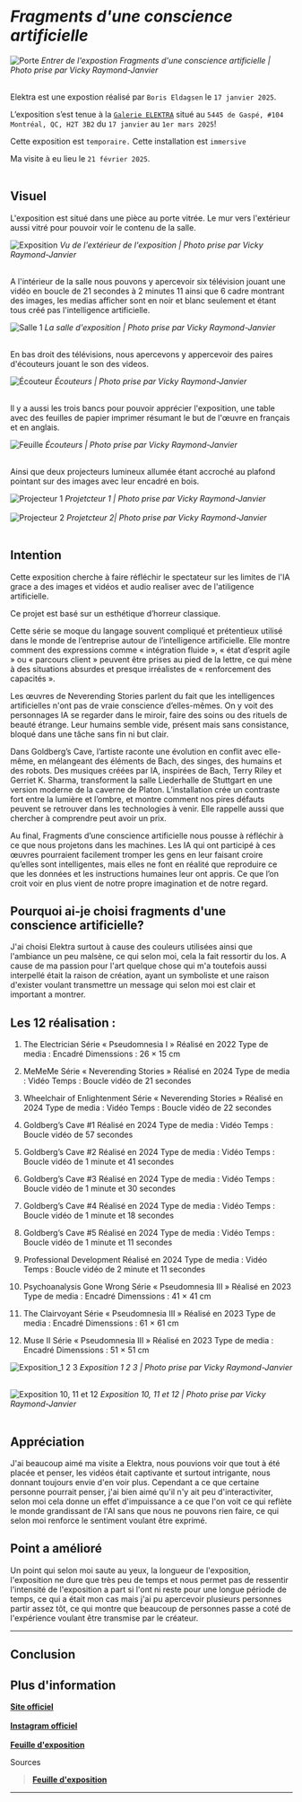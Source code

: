 # *Fragments d'une conscience artificielle*

![Porte](medias/porte_photo_VRJ.jpg)
<i>Entrer de l'expostion Fragments d'une conscience artificielle | Photo prise par Vicky Raymond-Janvier</i><br><br>

Elektra est une expostion réalisé par `Boris Eldagsen` le `17 janvier 2025`. <br>

L’exposition s’est tenue à la <ins>`Galerie ELEKTRA`</ins> situé au `5445 de Gaspé, #104 
Montréal, QC, H2T 3B2` du `17 janvier` au `1er mars 2025`! <br>



Cette exposition est `temporaire.` Cette installation est `immersive` <br>

Ma visite à eu lieu le `21 février 2025`. <br><br>


## Visuel

L'exposition est situé dans une pièce au porte vitrée. Le mur vers l'extérieur aussi vitré pour pouvoir voir le contenu de la salle. <br>

![Exposition](medias/exposition_photo_VRJ.jpg)
<i>Vu de l'extérieur de l'exposition | Photo prise par Vicky Raymond-Janvier</i><br><br>

A l'intérieur de la salle nous pouvons y apercevoir six télévision jouant une vidéo en boucle de 21 secondes à 2 minutes 11 ainsi que 6 cadre montrant des images, les medias afficher sont en noir et blanc seulement et étant tous créé pas l'intelligence artificielle.

![Salle 1](medias/exposition_salle_01_photo_VRJ.jpg)
<i>La salle d'exposition | Photo prise par Vicky Raymond-Janvier</i><br><br>

En bas droit des télévisions, nous apercevons y appercevoir des paires d'écouteurs jouant le son des videos.

![Écouteur](medias/ecouteur_photo_VRJ.jpg)
<i>Écouteurs | Photo prise par Vicky Raymond-Janvier</i><br><br>

Il y a aussi les trois bancs pour pouvoir apprécier l'exposition, une table avec des feuilles de papier imprimer résumant le but de l'œuvre en français et en anglais.

![Feuille](medias/feuille_exposition_photo_VRJ.jpg)
<i>Écouteurs | Photo prise par Vicky Raymond-Janvier</i><br><br>


Ainsi que deux projecteurs lumineux allumée étant accroché au plafond pointant sur des images avec leur encadré en bois.

![Projecteur 1 ](medias/projecteur_01_photo_VRJ.jpg)
<i>Projetcteur 1 | Photo prise par Vicky Raymond-Janvier</i><br><br>
![Projecteur 2 ](medias/projecteur_02_photo_VRJ.jpg)
<i>Projetcteur 2| Photo prise par Vicky Raymond-Janvier</i><br><br>


## Intention

Cette exposition cherche à faire réfléchir le spectateur sur les limites de l'IA grace a des images et vidéos et audio realiser avec de l'atiligence artificielle. <br>

Ce projet est basé sur un esthétique d’horreur classique. <br>

Cette série se moque du langage souvent compliqué et prétentieux utilisé dans le monde de l’entreprise autour de l’intelligence artificielle. Elle montre comment des expressions comme « intégration fluide », « état d’esprit agile » ou « parcours client » peuvent être prises au pied de la lettre, ce qui mène à des situations absurdes et presque irréalistes de « renforcement des capacités ».

Les œuvres de Neverending Stories parlent du fait que les intelligences artificielles n'ont pas de vraie conscience d’elles-mêmes. On y voit des personnages IA se regarder dans le miroir, faire des soins ou des rituels de beauté étrange. Leur humains semble vide, présent mais sans consistance, bloqué dans une tâche sans fin ni but clair.

Dans Goldberg’s Cave, l’artiste raconte une évolution en conflit avec elle-même, en mélangeant des éléments de Bach, des singes, des humains et des robots. Des musiques créées par IA, inspirées de Bach, Terry Riley et Gerriet K. Sharma, transforment la salle Liederhalle de Stuttgart en une version moderne de la caverne de Platon. L’installation crée un contraste fort entre la lumière et l’ombre, et montre comment nos pires défauts peuvent se retrouver dans les technologies à venir. Elle rappelle aussi que chercher à comprendre peut avoir un prix.

Au final, Fragments d’une conscience artificielle nous pousse à réfléchir à ce que nous projetons dans les machines. Les IA qui ont participé à ces œuvres pourraient facilement tromper les gens en leur faisant croire qu’elles sont intelligentes, mais elles ne font en réalité que reproduire ce que les données et les instructions humaines leur ont appris. Ce que l’on croit voir en plus vient de notre propre imagination et de notre regard.


## Pourquoi ai-je choisi fragments d'une conscience artificielle?

J'ai choisi Elektra surtout à cause des couleurs utilisées ainsi que l'ambiance un peu malsène, ce qui selon moi, cela la fait ressortir du los. A cause de ma passion pour l'art quelque chose qui m'a toutefois aussi interpellé était la raison de création, ayant un symboliste et une raison d'exister voulant transmettre un message qui selon moi est clair et important a montrer.

## Les 12 réalisation :

1. The Electrician
Série « Pseudomnesia I »
Réalisé en 2022
Type de media : Encadré
Dimenssions : 26 × 15 cm

2. MeMeMe
Série « Neverending Stories »
Réalisé en 2024
Type de media : Vidéo
Temps : Boucle vidéo de 21 secondes

3. Wheelchair of Enlightenment
Série « Neverending Stories »
Réalisé en 2024
Type de media : Vidéo
Temps :  Boucle vidéo de 22 secondes

4. Goldberg’s Cave #1
Réalisé en 2024
Type de media : Vidéo
Temps :  Boucle vidéo de 57 secondes

5. Goldberg’s Cave #2
Réalisé en 2024
Type de media : Vidéo
Temps :  Boucle vidéo de 1 minute et 41 secondes

6. Goldberg’s Cave #3
Réalisé en 2024
Type de media : Vidéo
Temps :  Boucle vidéo de 1 minute et 30 secondes

7. Goldberg’s Cave #4
Réalisé en 2024
Type de media : Vidéo
Temps :  Boucle vidéo de 1 minute et 18 secondes

8. Goldberg’s Cave #5
Réalisé en 2024
Type de media : Vidéo
Temps :  Boucle vidéo de 1 minute et 11 secondes

9. Professional Development
Réalisé en 2024
Type de media : Vidéo
Temps :  Boucle vidéo de 2 minute et 11 secondes

10. Psychoanalysis Gone Wrong
Série « Pseudomnesia III »
Réalisé en 2023
Type de media : Encadré
Dimenssions : 41 × 41 cm

11. The Clairvoyant
Série « Pseudomnesia III »
Réalisé en 2023
Type de media : Encadré
Dimenssions : 61 × 61 cm

12. Muse II
Série « Pseudomnesia III »
Réalisé en 2023
Type de media : Encadré
Dimenssions : 51 × 51 cm


![Exposition_1 2 3](medias/exposition_10_11_12_photo_VRJ.jpg)
<i>Exposition 1 2 3 | Photo prise par Vicky Raymond-Janvier</i><br><br>

![Exposition 10, 11 et 12](medias/exposition_10_11_12_photo_VRJ.jpg)
<i>Exposition 10, 11 et 12 | Photo prise par Vicky Raymond-Janvier</i><br><br>





## Appréciation

J'ai beaucoup aimé ma visite a Elektra, nous pouvions voir que tout à été placée et penser, les vidéos était captivante et surtout intrigante, nous donnant toujours envie d'en voir plus. Cependant a ce que certaine personne pourrait penser, j'ai bien aimé qu'il n'y ait peu d'interactiviter, selon moi cela donne un effet d'impuissance a ce que l'on voit ce qui reflète le monde grandissant de l'AI sans que nous ne pouvons rien faire, ce qui selon moi renforce le sentiment voulant être exprimé.

## Point a amélioré
Un point qui selon moi saute au yeux, la longueur de l'exposition, l'exposition ne dure que très peu de temps et nous permet pas de ressentir l'intensité de l'exposition a part si l'ont ni reste pour une longue période de temps, ce qui a était mon cas mais j'ai pu apercevoir plusieurs personnes partir assez tôt, ce qui montre que beaucoup de personnes passe a coté de l'expérience voulant être transmise par le créateur.

***



## Conclusion

## Plus d'information
**[Site officiel](https://www.elektramontreal.ca/fragments-of-an-artificial-consciousness-boris-eldagsen?lang=fr)** <br><br>
**[Instagram officiel](https://www.instagram.com/elektramontreal/)** <br><br>
**[Feuille d'exposition](https://www.eldagsen.com/wp-content/uploads/2025/01/Feuillets-dexposition-Fragments-dune-conscience-artificielle.pdf)**


Sources

> **[Feuille d'exposition](https://www.eldagsen.com/wp-content/uploads/2025/01/Feuillets-dexposition-Fragments-dune-conscience-artificielle.pdf)**



***












































